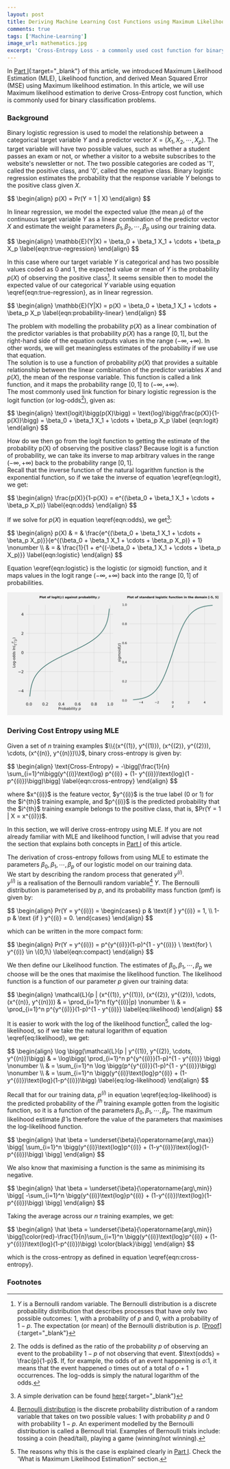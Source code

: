 ```yaml
---
layout: post
title: Deriving Machine Learning Cost Functions using Maximum Likelihood Estimation (MLE) - Part II
comments: true
tags: ['Machine-Learning']
image_url: mathematics.jpg
excerpt: 'Cross-Entropy Loss - a commonly used cost function for binary classification problems derived using Maximum Likelihood Estimation (MLE)'
---
```


In [Part I](/deriving-ml-cost-functions-part1){:target="_blank"} of this article, we introduced Maximum Likelihood Estimation (MLE), Likelihood function, and derived Mean Squared Error (MSE) using Maximum likelihood estimation. In this article, we will use Maximum likelihood estimation to derive Cross-Entropy cost function, which is commonly used for binary classification problems.

### Background
Binary logistic regression is used to model the relationship between a categorical target variable $Y$ and a predictor vector $X = (X_1, X_2, \cdots, X_p)$. The target variable will have two possible values, such as whether a student passes an exam or not, or whether a visitor to a website subscribes to the website's newsletter or not. The two possible categories are coded as '1', called the positive class, and '0', called the negative class. Binary logistic regression estimates the probability that the response variable $Y$ belongs to the positive class given $X$. 

<p class="math">
$$
\begin{align}
  p(X) = Pr(Y = 1 | X)
\end{align}
$$
</p>  

In linear regression, we model the expected value (the mean $\mu$) of the continuous target variable $Y$ as a linear combination of the predictor vector $X$ and estimate the weight parameters $\beta_1, \beta_2, \cdots, \beta_p$ using our training data.

<p class="math">
$$
\begin{align}
  \mathbb{E}(Y|X) = \beta_0 + \beta_1 X_1 + \cdots + \beta_p X_p \label{eqn:true-regression}
\end{align}
$$
</p>

In this case where our target variable $Y$ is categorical and has two possible values coded as 0 and 1, the expected value or mean of $Y$ is the probability $p(X)$ of observing the positive class[^expectation]. It seems sensible then to model the expected value of our categorical $Y$ variable using equation \eqref{eqn:true-regression}, as in linear regression.

<p class="math">
$$
\begin{align}
  \mathbb{E}(Y|X) = p(X) = \beta_0 + \beta_1 X_1 + \cdots + \beta_p X_p \label{eqn:probability-linear}
\end{align}
$$
</p>

The problem with modelling the probability $p(X)$ as a linear combination of the predictor variables is that probability $p(X)$ has a range $[0, 1]$, but the right-hand side of the equation outputs values in the range $(-\infty, +\infty)$. In other words, we will get meaningless estimates of the probability if we use that equation.  
The solution is to use a function of probability $p(X)$ that provides a suitable relationship between the linear combination of the predictor variables $X$ and $p(X)$, the mean of the response variable. This function is called a link function, and it maps the probability range $[0, 1]$ to $(-\infty, +\infty)$.  
The most commonly used link function for binary logistic regression is the logit function (or log-odds[^odds]), given as: 
<p class="math">
$$
\begin{align}
  \text{logit}\bigg(p(X)\bigg) = \text{log}\bigg(\frac{p(X)}{1-p(X)}\bigg) = \beta_0 + \beta_1 X_1 + \cdots + \beta_p X_p \label {eqn:logit}
\end{align}
$$
</p>

How do we then go from the logit function to getting the estimate of the probability p(X) of observing the positive class? Because logit is a function of probability, we can take its inverse to map arbitrary values in the range $(-\infty, +\infty)$ back to the probability range $[0, 1]$.   
Recall that the inverse function of the natural logarithm function is the exponential function, so if we take the inverse of equation \eqref{eqn:logit}, we get: 

<p class="math">
$$
\begin{align}
  \frac{p(X)}{1-p(X)} = e^{(\beta_0 + \beta_1 X_1 + \cdots + \beta_p X_p)} \label{eqn:odds}
\end{align}
$$
</p>

If we solve for $p(X)$ in equation \eqref{eqn:odds}, we get[^logistic]:

<p class="math">
$$
\begin{align}
  p(X) & = & \frac{e^{(\beta_0 + \beta_1 X_1 + \cdots + \beta_p X_p)}}{e^{(\beta_0 + \beta_1 X_1 + \cdots + \beta_p X_p)} + 1} \nonumber \\
      & = & \frac{1}{1 + e^{(-\beta_0 + \beta_1 X_1 + \cdots + \beta_p X_p)}} \label{eqn:logistic}
\end{align}
$$
</p>

Equation \eqref{eqn:logistic} is the logistic (or sigmoid) function, and it maps values in the logit range $(-\infty, +\infty)$ back into the range $[0, 1]$ of probabilities.

![log-odds&sigmoid](/img/log-odds.svg)

### Deriving Cost Entropy using MLE
Given a set of $n$ training examples $\\{(x^{(1)}, y^{(1)}), (x^{(2)}, y^{(2)}), \cdots, (x^{(n)}, y^{(n)})\\}$, binary cross-entropy is given by: 

<p class="math">
$$
\begin{align}
  \text{Cross-Entropy} = -\bigg[\frac{1}{n} \sum_{i=1}^n\bigg(y^{(i)}\text{log} p^{(i)} + (1- y^{(i)})\text{log}(1 - p^{(i)})\bigg)\bigg] \label{eqn:cross-entropy}
\end{align} 
$$
</p>

<p>where $x^{(i)}$ is the feature vector, $y^{(i)}$ is the true label (0 or 1) for the $i^{th}$ training example, and $p^{(i)}$ is the predicted probability that the $i^{th}$ training example belongs to the positive class, that is, $Pr(Y = 1 | X = x^{(i)})$.</p>

In this section, we will derive cross-entropy using MLE. If you are not already familiar with MLE and likelihood function, I will advise that you read the section that explains both concepts in [Part I](/deriving-ml-cost-functions-part1) of this article.

The derivation of cross-entropy follows from using MLE to estimate the parameters $\beta_0, \beta_1, \cdots, \beta_p$ of our logistic model on our training data.  
We start by describing the random process that generated $y^{(i)}$.   
$y^{(i)}$ is a realisation of the Bernoulli random variable[^bernoulli] $Y$. The Bernoulli distribution is parameterised by $p$, and its probability mass function (pmf) is given by:

<p class="math">
$$
\begin{align}
  Pr(Y = y^{(i)}) = \begin{cases}
   p & \text{if } y^{(i)} = 1, \\
   1-p & \text {if } y^{(i)} = 0.
 \end{cases}
\end{align} 
$$
</p>

which can be written in the more compact form:

<p class="math">
$$
\begin{align}
  Pr(Y = y^{(i)}) = p^{y^{(i)}}(1-p)^{1 - y^{(i)}} \ \text{for} \ y^{(i)} \in \{0,1\} \label{eqn:compact}
\end{align} 
$$
</p>

We then define our Likelihood function. The estimates of $\beta_0, \beta_1, \cdots, \beta_p$ we choose will be the ones that maximise the likelihood function. The likelihood function is a function of our parameter $p$ given our training data:

<p class="math">
$$
\begin{align}
  \mathcal{L}(p | (x^{(1)}, y^{(1)}), (x^{(2)}, y^{(2)}), \cdots, (x^{(n)}, y^{(n)})) & = \prod_{i=1}^n f(y^{(i)}|p) \nonumber \\
                                                     & = \prod_{i=1}^n p^{y^{(i)}}(1-p)^{1 - y^{(i)}} \label{eq:likelihood}
\end{align}
$$
</p>

It is easier to work with the log of the likelihood function[^part1], called the log-likelihood, so if we take the natural logarithm of equation \eqref{eq:likelihood}, we get:

<p class="math">
$$
\begin{align}
  \log \bigg(\mathcal{L}(p | y^{(1)}, y^{(2)}, \cdots, y^{(n)})\bigg) & = \log\bigg( \prod_{i=1}^n p^{y^{(i)}}(1-p)^{1 - y^{(i)}} \bigg) \nonumber \\
    & = \sum_{i=1}^n \log \bigg(p^{y^{(i)}}(1-p)^{1 - y^{(i)}}\bigg) \nonumber \\
    & = \sum_{i=1}^n \bigg(y^{(i)}\text{log}p^{(i)} + (1-y^{(i)})\text{log}(1-p^{(i)})\bigg) \label{eq:log-likelihood}
\end{align}
$$
</p>

Recall that for our training data, $p^{(i)}$ in equation \eqref{eq:log-likelihood} is the predicted probability of the $i^{th}$ training example gotten from the logisitic function, so it is a function of the parameters $\beta_0, \beta_1, \cdots, \beta_p$. The maximum likelihood estimate $\hat \beta$ is therefore the value of the parameters that maximises the log-likelihood function.

<p class="math">
$$
\begin{align}
  \hat \beta = \underset{\beta}{\operatorname{arg\,max}} \bigg[ \sum_{i=1}^n \bigg(y^{(i)}\text{log}p^{(i)} + (1-y^{(i)})\text{log}(1-p^{(i)})\bigg) \bigg]
\end{align}
$$
</p>

We also know that maximising a function is the same as minimising its negative.

<p class="math">
$$
\begin{align}
  \hat \beta = \underset{\beta}{\operatorname{arg\,min}} \bigg[ -\sum_{i=1}^n \bigg(y^{(i)}\text{log}p^{(i)} + (1-y^{(i)})\text{log}(1-p^{(i)})\bigg) \bigg]
\end{align}
$$
</p>

Taking the average across our $n$ training examples, we get:

<p class="math">
$$
\begin{align}
  \hat \beta = \underset{\beta}{\operatorname{arg\,min}} \bigg[\color{red}-\frac{1}{n}\sum_{i=1}^n \bigg(y^{(i)}\text{log}p^{(i)} + (1-y^{(i)})\text{log}(1-p^{(i)})\bigg) \color{black}\bigg]
\end{align}
$$
</p>

which is the cross-entropy as defined in equation \eqref{eqn:cross-entropy}.

### Footnotes
[^expectation]: $Y$ is a Bernoulli random variable. The Bernoulli distribution is a discrete probability distribution that describes processes that have only two possible outcomes: 1, with a probability of $p$ and 0, with a probability of $1 - p$. The expectation (or mean) of the Bernoulli distribution is $p$. \[[Proof\]](https://brilliant.org/wiki/bernoulli-distribution/){:target="_blank"}   

[^odds]: The odds is defined as the ratio of the probability $p$ of observing an event to the probability $1-p$ of not observing that event. $\text{odds} = \frac{p}{1-p}$. If, for example, the odds of an event happening is $o$:1, it means that the event happened $o$ times out of a total of $o+1$ occurrences. The log-odds is simply the natural logarithm of the odds.

[^logistic]: A simple derivation can be found [here](https://qr.ae/TWTpnk){:target="_blank"}

[^bernoulli]: [Bernoulli distribution](https://en.wikipedia.org/wiki/Bernoulli_distribution) is the discrete probability distribution of a random variable that takes on two possible values: 1 with probability $p$ and 0 with probability $1-p$. An experiment modelled by the Bernoulli distribution is called a Bernoull trial. Examples of Bernoulli trials include: tossing a coin (head/tail), playing a game (winning/not winning).

[^part1]: The reasons why this is the case is explained clearly in [Part I](/deriving-ml-cost-functions-part1). Check the 'What is Maximum Likelihood Estimation?' section. 
